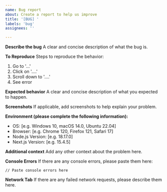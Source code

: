```yaml
---
name: Bug report
about: Create a report to help us improve
title: '[BUG] '
labels: 'bug'
assignees: ''

---
```


**Describe the bug**
A clear and concise description of what the bug is.

**To Reproduce**
Steps to reproduce the behavior:
1. Go to '...'
2. Click on '....'
3. Scroll down to '....'
4. See error

**Expected behavior**
A clear and concise description of what you expected to happen.

**Screenshots**
If applicable, add screenshots to help explain your problem.

**Environment (please complete the following information):**
 - OS: [e.g. Windows 10, macOS 14.0, Ubuntu 22.04]
 - Browser: [e.g. Chrome 120, Firefox 121, Safari 17]
 - Node.js Version: [e.g. 18.17.0]
 - Next.js Version: [e.g. 15.4.5]

**Additional context**
Add any other context about the problem here.

**Console Errors**
If there are any console errors, please paste them here:

```
// Paste console errors here
```

**Network Tab**
If there are any failed network requests, please describe them here. 